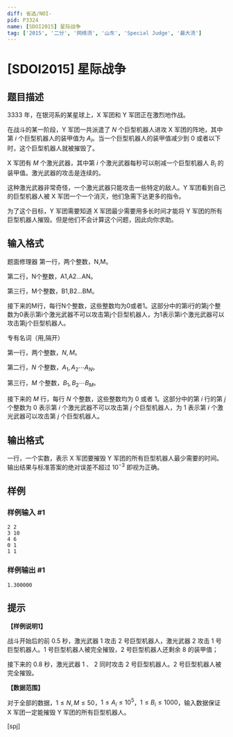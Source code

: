 ```yaml
---
diff: 省选/NOI-
pid: P3324
name: [SDOI2015] 星际战争
tag: ['2015', '二分', '网络流', '山东', 'Special Judge', '最大流']
---
```

# [SDOI2015] 星际战争
## 题目描述

$3333$ 年，在银河系的某星球上，X 军团和 Y 军团正在激烈地作战。

在战斗的某一阶段，Y 军团一共派遣了 $N$ 个巨型机器人进攻 X 军团的阵地，其中第 $i$ 个巨型机器人的装甲值为 $A_i$。当一个巨型机器人的装甲值减少到 $0$ 或者以下时，这个巨型机器人就被摧毁了。

X 军团有 $M$ 个激光武器，其中第 $i$ 个激光武器每秒可以削减一个巨型机器人 $B_i$ 的装甲值。激光武器的攻击是连续的。

这种激光武器非常奇怪，一个激光武器只能攻击一些特定的敌人。Y 军团看到自己的巨型机器人被 X 军团一个一个消灭，他们急需下达更多的指令。

为了这个目标，Y 军团需要知道 X 军团最少需要用多长时间才能将 Y 军团的所有巨型机器人摧毁。但是他们不会计算这个问题，因此向你求助。
## 输入格式

题面修理器
第一行，两个整数，N,M。

第二行，N个整数，A1,A2...AN。

第三行，M个整数，B1,B2...BM。

接下来的M行，每行N个整数，这些整数均为0或者1。这部分中的第i行的第j个整数为0表示第i个激光武器不可以攻击第j个巨型机器人，为1表示第i个激光武器可以攻击第j个巨型机器人。


专有名词（用,隔开）

第一行，两个整数，$N,M$。

第二行，$N$ 个整数，$A_1,A_2 \cdots A_N$。

第三行，$M$ 个整数，$B_1,B_2 \cdots B_M$。

接下来的 $M$ 行，每行 $N$ 个整数，这些整数均为 $0$ 或者 $1$。这部分中的第 $i$ 行的第 $j$ 个整数为 $0$ 表示第 $i$ 个激光武器不可以攻击第 $j$ 个巨型机器人，为 $1$ 表示第 $i$ 个激光武器可以攻击第 $j$ 个巨型机器人。

## 输出格式

一行，一个实数，表示 X 军团要摧毁 Y 军团的所有巨型机器人最少需要的时间。输出结果与标准答案的绝对误差不超过 $10^{-3}$ 即视为正确。

## 样例

### 样例输入 #1
```
2 2
3 10
4 6
0 1
1 1
```
### 样例输出 #1
```
1.300000
```
## 提示

**【样例说明1】**

战斗开始后的前 $0.5$ 秒，激光武器 $1$ 攻击 $2$ 号巨型机器人，激光武器 $2$ 攻击 $1$ 号巨型机器人。$1$ 号巨型机器人被完全摧毁，$2$ 号巨型机器人还剩余 $8$ 的装甲值；

接下来的 $0.8$ 秒，激光武器 $1$ 、 $2$ 同时攻击 $2$ 号巨型机器人。$2$ 号巨型机器人被完全摧毁。

**【数据范围】**

对于全部的数据，$1 \le N,M \le 50$，$1 \le A_i \le 10^5$，$1 \le B_i \le 1000$，输入数据保证 X 军团一定能摧毁 Y 军团的所有巨型机器人。

[spj]
